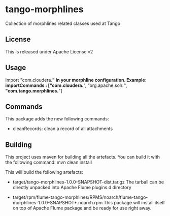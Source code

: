 tango-morphlines
================

Collection of morphlines related classes used at Tango


License
-------

This is released under Apache License v2


Usage
-----

Import "com.cloudera.**" in your morphline configuration.
Example:
  importCommands : ["com.cloudera.**", "org.apache.solr.**", "com.tango.morphlines.**"]


Commands
--------

This package adds the new following commands:

* cleanRecords: clean a record of all attachments


Building
--------

This project uses maven for building all the artefacts.
You can build it with the following command:
    mvn clean install

This will build the following artefacts:
* target/tango-morphlines-1.0.0-SNAPSHOT-dist.tar.gz
  The tarball can be directly unpacked into Apache Flume plugins.d directory

* target/rpm/flume-tango-morphlines/RPMS/noarch/flume-tango-morphlines-1.0.0-SNAPSHOT*.noarch.rpm
  This package will install itself on top of Apache Flume package and be ready for use right away.


